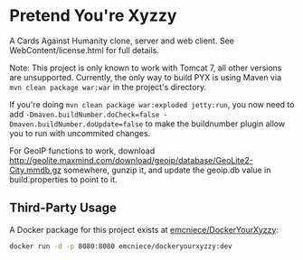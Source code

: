 Pretend You're Xyzzy
===================

A Cards Against Humanity clone, server and web client. See WebContent/license.html for full details.

Note: This project is only known to work with Tomcat 7, all other versions are unsupported. 
Currently, the only way to build PYX is using Maven via ```mvn clean package war:war``` in the project's directory.


If you're doing ```mvn clean package war:exploded jetty:run```, you now need to add ```-Dmaven.buildNumber.doCheck=false -Dmaven.buildNumber.doUpdate=false``` to make the buildnumber plugin allow you to run with uncommited changes.


For GeoIP functions to work, download http://geolite.maxmind.com/download/geoip/database/GeoLite2-City.mmdb.gz somewhere, gunzip it, and update the geoip.db value in build.properties to point to it.

## Third-Party Usage

A Docker package for this project exists at [emcniece/DockerYourXyzzy](https://github.com/emcniece/DockerYourXyzzy):

```sh
docker run -d -p 8080:8080 emcniece/dockeryourxyzzy:dev
```

